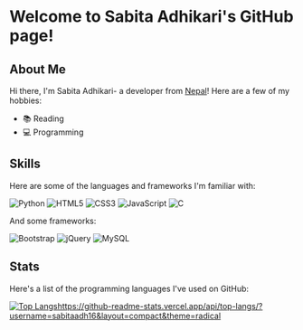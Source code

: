 # Welcome to Sabita Adhikari's GitHub page!


## About Me

Hi there, I'm Sabita Adhikari- a developer from [Nepal](https://en.wikipedia.org/wiki/Nepal)! Here are a few of my hobbies:

- 📚 Reading
- 💻 Programming

## Skills

Here are some of the languages and frameworks I'm familiar with:

![Python](https://img.shields.io/badge/Python-3776AB?style=for-the-badge&logo=python&logoColor=white)
![HTML5](https://img.shields.io/badge/HTML5-E34F26?style=for-the-badge&logo=html5&logoColor=white)
![CSS3](https://img.shields.io/badge/CSS3-1572B6?style=for-the-badge&logo=css3&logoColor=white)
![JavaScript](https://img.shields.io/badge/JavaScript-323330?style=for-the-badge&logo=javascript&logoColor=F7DF1E)
![C](https://img.shields.io/badge/C-00599C?style=for-the-badge&logo=c&logoColor=white)

And some frameworks:

![Bootstrap](https://img.shields.io/badge/Bootstrap-563D7C?style=for-the-badge&logo=bootstrap&logoColor=white)
![jQuery](https://img.shields.io/badge/jQuery-0769AD?style=for-the-badge&logo=jquery&logoColor=white)
![MySQL](https://img.shields.io/badge/MySQL-00000F?style=for-the-badge&logo=mysql&logoColor=white)

## Stats

Here's a list of the programming languages I've used on GitHub:

[![Top Langs](https://github-readme-stats.vercel.app/api/top-langs/?username=sabitaadh16&layout=compact&theme=radical)](https://github-readme-stats.vercel.app/api/top-langs/?username=sabitaadh16&layout=compact&theme=radical)https://github-readme-stats.vercel.app/api/top-langs/?username=sabitaadh16&layout=compact&theme=radical
